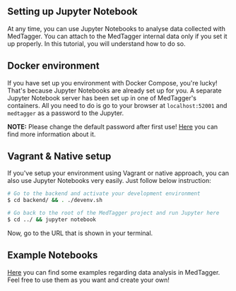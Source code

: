 Setting up Jupyter Notebook
---------------------------

At any time, you can use Jupyter Notebooks to analyse data collected with MedTagger.
 You can attach to the MedTagger internal data only if you set it up properly. In this
 tutorial, you will understand how to do so.

## Docker environment

If you have set up you environment with Docker Compose, you're lucky! That's because Jupyter
 Notebooks are already set up for you. A separate Jupyter Notebook server has been set up in
 one of MedTagger's containers. All you need to do is go to your browser at `localhost:52001`
 and `medtagger` as a password to the Jupyter.

**NOTE:** Please change the default password after first use!
 [Here](https://jupyter-notebook.readthedocs.io/en/stable/public_server.html) you can find
 more information about it.

## Vagrant & Native setup

If you've setup your environment using Vagrant or native approach, you can also use Jupyter
 Notebooks very easily. Just follow below instruction:

```bash
# Go to the backend and activate your development environment
$ cd backend/ && . ./devenv.sh

# Go back to the root of the MedTagger project and run Jupyter here
$ cd ../ && jupyter notebook
```

Now, go to the URL that is shown in your terminal.

## Example Notebooks

[Here](/examples/data_analysis) you can find some examples regarding data analysis in
 MedTagger. Feel free to use them as you want and create your own!
